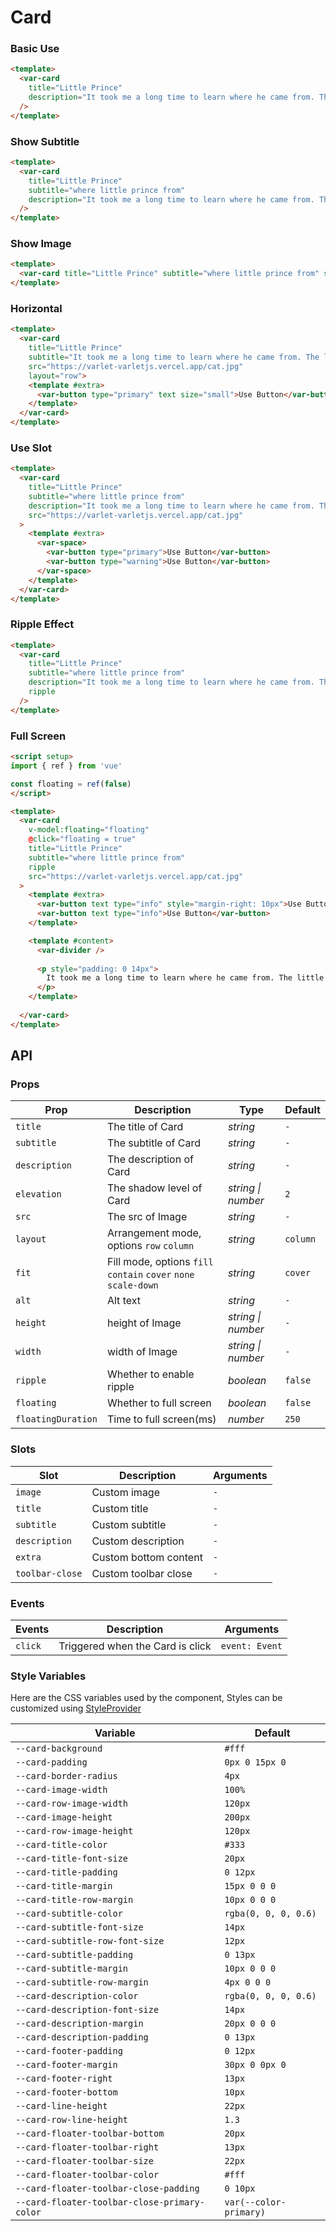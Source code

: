 # Card

### Basic Use

```html
<template>
  <var-card
    title="Little Prince"
    description="It took me a long time to learn where he came from. The little prince, whoasked me so many questions, never seemed to hear the ones I asked him. Itwas from words dropped by chance that, little by little, everything wasrevealed to me."
  />
</template>
```

### Show Subtitle

```html
<template>
  <var-card
    title="Little Prince"
    subtitle="where little prince from"
    description="It took me a long time to learn where he came from. The little prince, whoasked me so many questions, never seemed to hear the ones I asked him. Itwas from words dropped by chance that, little by little, everything wasrevealed to me."
  />
</template>
```

### Show Image

```html
<template>
  <var-card title="Little Prince" subtitle="where little prince from" src="https://varlet-varletjs.vercel.app/cat.jpg" />
</template>
```

### Horizontal

```html
<template>
  <var-card 
    title="Little Prince"
    subtitle="It took me a long time to learn where he came from. The little prince, whoasked me so many questions, never seemed to hear the ones I asked him. Itwas from words dropped by chance that, little by little, everything wasrevealed to me."
    src="https://varlet-varletjs.vercel.app/cat.jpg"
    layout="row">
    <template #extra>
      <var-button type="primary" text size="small">Use Button</var-button>
    </template>
  </var-card>
</template>
```

### Use Slot

```html
<template>
  <var-card
    title="Little Prince"
    subtitle="where little prince from"
    description="It took me a long time to learn where he came from. The little prince, whoasked me so many questions, never seemed to hear the ones I asked him. Itwas from words dropped by chance that, little by little, everything wasrevealed to me."
    src="https://varlet-varletjs.vercel.app/cat.jpg"
  >
    <template #extra>
      <var-space>
        <var-button type="primary">Use Button</var-button>
        <var-button type="warning">Use Button</var-button>
      </var-space>
    </template>
  </var-card>
</template>
```

### Ripple Effect

```html
<template>
  <var-card
    title="Little Prince"
    subtitle="where little prince from"
    description="It took me a long time to learn where he came from. The little prince, whoasked me so many questions, never seemed to hear the ones I asked him. Itwas from words dropped by chance that, little by little, everything wasrevealed to me."
    ripple
  />
</template>
```

### Full Screen

```html
<script setup>
import { ref } from 'vue'

const floating = ref(false)
</script>

<template>
  <var-card
    v-model:floating="floating"
    @click="floating = true"
    title="Little Prince"
    subtitle="where little prince from"
    ripple
    src="https://varlet-varletjs.vercel.app/cat.jpg"
  >
    <template #extra>
      <var-button text type="info" style="margin-right: 10px">Use Button</var-button>
      <var-button text type="info">Use Button</var-button>
    </template>

    <template #content>
      <var-divider />
      
      <p style="padding: 0 14px">
        It took me a long time to learn where he came from. The little prince, whoasked me so many questions, never seemed to hear the ones I asked him. Itwas from words dropped by chance that, little by little, everything wasrevealed to me.
      </p>
    </template>
    
  </var-card>
</template>
```

## API

### Props

| Prop                  | Description                                                     | Type               | Default |
|-----------------------|-----------------------------------------------------------------| ------------------ | ------- |
| `title`               | The title of Card                                               | _string_           | `-`     |
| `subtitle`            | The subtitle of Card                                            | _string_           | `-`     |
| `description`         | The description of Card                                         | _string_           | `-`     |
| `elevation`           | The shadow level of Card                                        | _string \| number_ | `2`     |
| `src`                 | The src of Image                                                | _string_           | `-`     |
| `layout`              | Arrangement mode, options `row` `column`                        | _string_           | `column` |
| `fit`                 | Fill mode, options `fill` `contain` `cover` `none` `scale-down` | _string_           | `cover` |
| `alt`                 | Alt text                                                        | _string_           | `-`     |
| `height`              | height of Image                                                 | _string \| number_ | `-`     |
| `width`               | width of Image                                                  | _string \| number_ | `-`     |
| `ripple`              | Whether to enable ripple                                        | _boolean_          | `false` |
| `floating`            | Whether to full screen                                          |_boolean_          | `false`  |
| `floatingDuration`    | Time to full screen(ms)                                         |_number_          | `250`    |

### Slots

| Slot          | Description                  | Arguments |
| ------------- |------------------------------| --------- |
| `image`       | Custom image                 | `-`       |
| `title`       | Custom title                 | `-`       |
| `subtitle`    | Custom subtitle              | `-`       |
| `description` | Custom description           | `-`       |
| `extra`       | Custom bottom content        | `-`       |
| `toolbar-close` | Custom toolbar close         | `-`  |

### Events

| Events  | Description                      | Arguments      |
| ------- | -------------------------------- | -------------- |
| `click` | Triggered when the Card is click | `event: Event` |

### Style Variables

Here are the CSS variables used by the component, Styles can be customized using [StyleProvider](#/en-US/style-provider)

| Variable                                     | Default              |
|----------------------------------------------|----------------------|
| `--card-background`                          | `#fff`                 |
| `--card-padding`                             | `0px 0 15px 0`         |
| `--card-border-radius`                       | `4px`                  |
| `--card-image-width`                         | `100%`                 |
| `--card-row-image-width`                     | `120px`                |
| `--card-image-height`                        | `200px`                |
| `--card-row-image-height`                    | `120px`                |
| `--card-title-color`                         | `#333`                 |
| `--card-title-font-size`                     | `20px`                 |
| `--card-title-padding`                       | `0 12px`               |
| `--card-title-margin`                        | `15px 0 0 0`           |
| `--card-title-row-margin`                    | `10px 0 0 0`           |
| `--card-subtitle-color`                      | `rgba(0, 0, 0, 0.6)`   |
| `--card-subtitle-font-size`                  | `14px`                 |
| `--card-subtitle-row-font-size`              | `12px`                 |
| `--card-subtitle-padding`                    | `0 13px`               |
| `--card-subtitle-margin`                     | `10px 0 0 0`           |
| `--card-subtitle-row-margin`                 | `4px 0 0 0`            |
| `--card-description-color`                   | `rgba(0, 0, 0, 0.6)`   |
| `--card-description-font-size`               | `14px`                 |
| `--card-description-margin`                  | `20px 0 0 0`           |
| `--card-description-padding`                 | `0 13px`               |
| `--card-footer-padding`                      | `0 12px`               |
| `--card-footer-margin`                       | `30px 0 0px 0`         |
| `--card-footer-right`                        | `13px`                 |
| `--card-footer-bottom`                       | `10px`                 |
| `--card-line-height`                         | `22px`                 |
| `--card-row-line-height`                     | `1.3`                  |
| `--card-floater-toolbar-bottom`              | `20px`                 |
| `--card-floater-toolbar-right`               | `13px`                 |
| `--card-floater-toolbar-size`                | `22px`                 |
| `--card-floater-toolbar-color`               | `#fff`                 |
| `--card-floater-toolbar-close-padding`       | `0 10px`               |
| `--card-floater-toolbar-close-primary-color` | `var(--color-primary)` |
